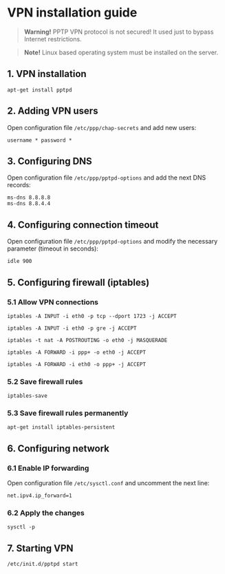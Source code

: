 # VPN installation guide
> **Warning!** PPTP VPN protocol is not secured! It used just to bypass Internet restrictions.

> **Note!** Linux based operating system must be installed on the server.

## 1. VPN installation
```shell
apt-get install pptpd
```

## 2. Adding VPN users
Open configuration file `/etc/ppp/chap-secrets` and add new users:
```
username * password *
```

## 3. Configuring DNS
Open configuration file `/etc/ppp/pptpd-options` and add the next DNS records:
```
ms-dns 8.8.8.8
ms-dns 8.8.4.4
```

## 4. Configuring connection timeout
Open configuration file `/etc/ppp/pptpd-options` and modify the necessary parameter (timeout in seconds):
```
idle 900
```

## 5. Configuring firewall (iptables)

### 5.1 Allow VPN connections
```shell
iptables -A INPUT -i eth0 -p tcp --dport 1723 -j ACCEPT
```
```shell
iptables -A INPUT -i eth0 -p gre -j ACCEPT
```
```shell
iptables -t nat -A POSTROUTING -o eth0 -j MASQUERADE
```
```shell
iptables -A FORWARD -i ppp+ -o eth0 -j ACCEPT
```
```shell
iptables -A FORWARD -i eth0 -o ppp+ -j ACCEPT
```

### 5.2 Save firewall rules
```shell
iptables-save
```

### 5.3 Save firewall rules permanently
```shell
apt-get install iptables-persistent
```

## 6. Configuring network

### 6.1 Enable IP forwarding
Open configuration file `/etc/sysctl.conf` and uncomment the next line:
```
net.ipv4.ip_forward=1
```

### 6.2 Apply the changes
```shell
sysctl -p
```

## 7. Starting VPN
```shell
/etc/init.d/pptpd start
```
